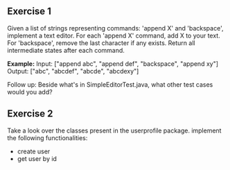 
## Exercise 1

Given a list of strings representing commands: 'append X' and 'backspace', implement a text editor. 
For each 'append X' command, add X to your text. 
For 'backspace', remove the last character if any exists. 
Return all intermediate states after each command.

**Example:**
Input: ["append abc", "append def", "backspace", "append xy"]
Output: ["abc", "abcdef", "abcde", "abcdexy"]

Follow up:
Beside what's in SimpleEditorTest.java, what other test cases would you add?

## Exercise 2

Take a look over the classes present in the userprofile package. 
implement the following functionalities:

- create user
- get user by id
